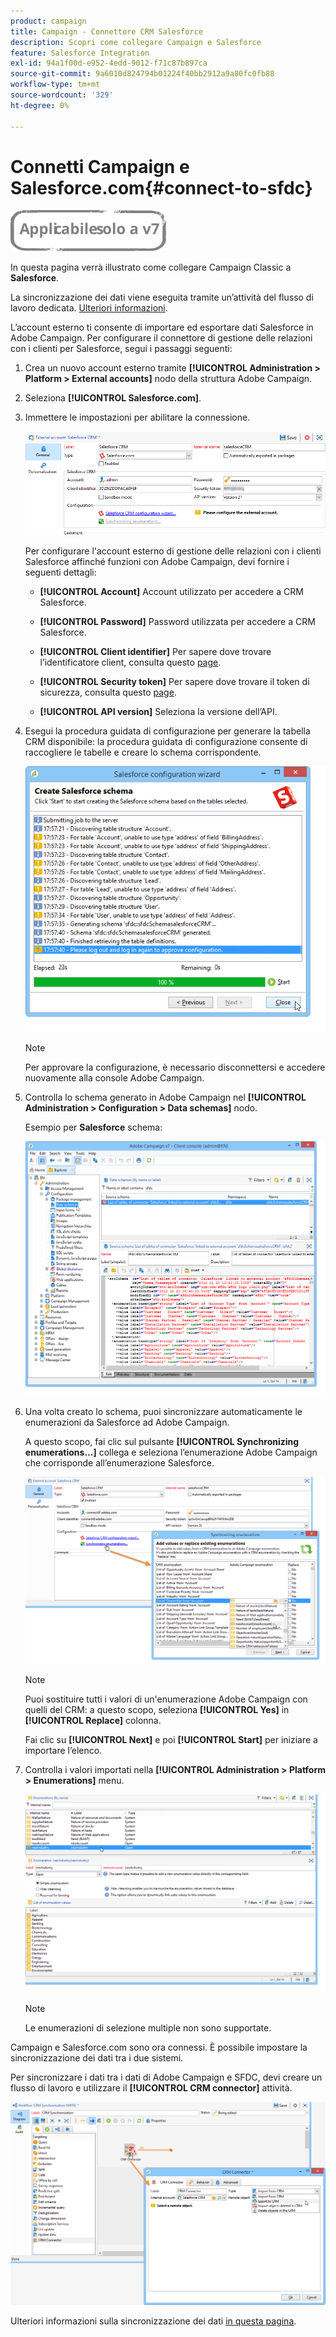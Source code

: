 ```yaml
---
product: campaign
title: Campaign - Connettore CRM Salesforce
description: Scopri come collegare Campaign e Salesforce
feature: Salesforce Integration
exl-id: 94a1f00d-e952-4edd-9012-f71c87b897ca
source-git-commit: 9a6010d824794b01224f40bb2912a9a80fc0fb88
workflow-type: tm+mt
source-wordcount: '329'
ht-degree: 0%

---
```


# Connetti Campaign e Salesforce.com{#connect-to-sfdc}

![](../../assets/v7-only.svg)

In questa pagina verrà illustrato come collegare Campaign Classic a **Salesforce**.

La sincronizzazione dei dati viene eseguita tramite un’attività del flusso di lavoro dedicata. [Ulteriori informazioni](../../platform/using/crm-data-sync.md).


L’account esterno ti consente di importare ed esportare dati Salesforce in Adobe Campaign.
Per configurare il connettore di gestione delle relazioni con i clienti per Salesforce, segui i passaggi seguenti:

1. Crea un nuovo account esterno tramite **[!UICONTROL Administration > Platform > External accounts]** nodo della struttura Adobe Campaign.
1. Seleziona **[!UICONTROL Salesforce.com]**.
1. Immettere le impostazioni per abilitare la connessione.

   ![](assets/ext_account_17.png)

   Per configurare l&#39;account esterno di gestione delle relazioni con i clienti Salesforce affinché funzioni con Adobe Campaign, devi fornire i seguenti dettagli:

   * **[!UICONTROL Account]**
Account utilizzato per accedere a CRM Salesforce.

   * **[!UICONTROL Password]**
Password utilizzata per accedere a CRM Salesforce.

   * **[!UICONTROL Client identifier]**
Per sapere dove trovare l’identificatore client, consulta questo [page](https://help.salesforce.com/articleView?id=000205876&amp;type=1).

   * **[!UICONTROL Security token]**
Per sapere dove trovare il token di sicurezza, consulta questo [page](https://help.salesforce.com/articleView?id=000205876&amp;type=1).

   * **[!UICONTROL API version]**
Seleziona la versione dell’API.
1. Esegui la procedura guidata di configurazione per generare la tabella CRM disponibile: la procedura guidata di configurazione consente di raccogliere le tabelle e creare lo schema corrispondente.

   ![](assets/crm_connectors_sfdc_launch.png)

   >[!NOTE]
   >
   >Per approvare la configurazione, è necessario disconnettersi e accedere nuovamente alla console Adobe Campaign.

1. Controlla lo schema generato in Adobe Campaign nel **[!UICONTROL Administration > Configuration > Data schemas]** nodo.

   Esempio per **Salesforce** schema:

   ![](assets/crm_connectors_sfdc_table.png)

1. Una volta creato lo schema, puoi sincronizzare automaticamente le enumerazioni da Salesforce ad Adobe Campaign.

   A questo scopo, fai clic sul pulsante **[!UICONTROL Synchronizing enumerations...]** collega e seleziona l’enumerazione Adobe Campaign che corrisponde all’enumerazione Salesforce.



   ![](assets/crm_connectors_sfdc_enum.png)

   >[!NOTE]
   >
   >Puoi sostituire tutti i valori di un&#39;enumerazione Adobe Campaign con quelli del CRM: a questo scopo, seleziona **[!UICONTROL Yes]** in **[!UICONTROL Replace]** colonna.


   Fai clic su **[!UICONTROL Next]** e poi **[!UICONTROL Start]** per iniziare a importare l’elenco.

1. Controlla i valori importati nella **[!UICONTROL Administration > Platform > Enumerations]** menu.

   ![](assets/crm_connectors_sfdc_exe.png)

   >[!NOTE]
   >
   > Le enumerazioni di selezione multiple non sono supportate.

Campaign e Salesforce.com sono ora connessi. È possibile impostare la sincronizzazione dei dati tra i due sistemi.

Per sincronizzare i dati tra i dati di Adobe Campaign e SFDC, devi creare un flusso di lavoro e utilizzare il **[!UICONTROL CRM connector]** attività.

![](assets/crm_connectors_sfdc_wf.png)

Ulteriori informazioni sulla sincronizzazione dei dati [in questa pagina](../../platform/using/crm-data-sync.md).
